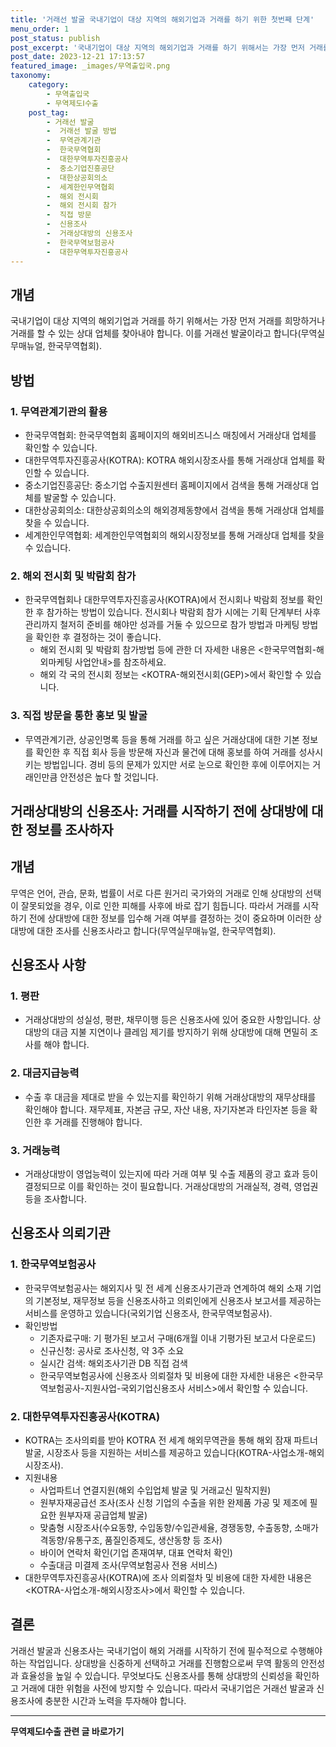 ```yaml
---
title: '거래선 발굴 국내기업이 대상 지역의 해외기업과 거래를 하기 위한 첫번째 단계'
menu_order: 1
post_status: publish
post_excerpt: '국내기업이 대상 지역의 해외기업과 거래를 하기 위해서는 가장 먼저 거래를 희망하거나 거래를 할 수 있는 상대 업체를 찾아내야 합니다. 이를 거래선 발굴이라고 합니다 무역실무매뉴얼, 한국무역협회 .'
post_date: 2023-12-21 17:13:57
featured_image: _images/무역출입국.png
taxonomy:
    category:
        - 무역출입국
        - 무역제도Ⅰ수출
    post_tag:
        - 거래선 발굴
        -  거래선 발굴 방법
        -  무역관계기관
        -  한국무역협회
        -  대한무역투자진흥공사
        -  중소기업진흥공단
        -  대한상공회의소
        -  세계한인무역협회
        -  해외 전시회
        -  해외 전시회 참가
        -  직접 방문
        -  신용조사
        -  거래상대방의 신용조사
        -  한국무역보험공사
        -  대한무역투자진흥공사
---
```



## 개념
국내기업이 대상 지역의 해외기업과 거래를 하기 위해서는 가장 먼저 거래를 희망하거나 거래를 할 수 있는 상대 업체를 찾아내야 합니다. 이를 거래선 발굴이라고 합니다(무역실무매뉴얼, 한국무역협회).

## 방법
### 1. 무역관계기관의 활용
- 한국무역협회: 한국무역협회 홈페이지의 해외비즈니스 매칭에서 거래상대 업체를 확인할 수 있습니다.
- 대한무역투자진흥공사(KOTRA): KOTRA 해외시장조사를 통해 거래상대 업체를 확인할 수 있습니다.
- 중소기업진흥공단: 중소기업 수출지원센터 홈페이지에서 검색을 통해 거래상대 업체를 발굴할 수 있습니다.
- 대한상공회의소: 대한상공회의소의 해외경제동향에서 검색을 통해 거래상대 업체를 찾을 수 있습니다.
- 세계한인무역협회: 세계한인무역협회의 해외시장정보를 통해 거래상대 업체를 찾을 수 있습니다.

### 2. 해외 전시회 및 박람회 참가
- 한국무역협회나 대한무역투자진흥공사(KOTRA)에서 전시회나 박람회 정보를 확인한 후 참가하는 방법이 있습니다. 전시회나 박람회 참가 시에는 기획 단계부터 사후 관리까지 철저히 준비를 해야만 성과를 거둘 수 있으므로 참가 방법과 마케팅 방법을 확인한 후 결정하는 것이 좋습니다.
   - 해외 전시회 및 박람회 참가방법 등에 관한 더 자세한 내용은 <한국무역협회-해외마케팅 사업안내>를 참조하세요.
   - 해외 각 국의 전시회 정보는 <KOTRA-해외전시회(GEP)>에서 확인할 수 있습니다.

### 3. 직접 방문을 통한 홍보 및 발굴
- 무역관계기관, 상공인명록 등을 통해 거래를 하고 싶은 거래상대에 대한 기본 정보를 확인한 후 직접 회사 등을 방문해 자신과 물건에 대해 홍보를 하여 거래를 성사시키는 방법입니다. 경비 등의 문제가 있지만 서로 눈으로 확인한 후에 이루어지는 거래인만큼 안전성은 높다 할 것입니다.

## 거래상대방의 신용조사: 거래를 시작하기 전에 상대방에 대한 정보를 조사하자

## 개념
무역은 언어, 관습, 문화, 법률이 서로 다른 원거리 국가와의 거래로 인해 상대방의 선택이 잘못되었을 경우, 이로 인한 피해를 사후에 바로 잡기 힘듭니다. 따라서 거래를 시작하기 전에 상대방에 대한 정보를 입수해 거래 여부를 결정하는 것이 중요하며 이러한 상대방에 대한 조사를 신용조사라고 합니다(무역실무매뉴얼, 한국무역협회).

## 신용조사 사항
### 1. 평판
- 거래상대방의 성실성, 평판, 채무이행 등은 신용조사에 있어 중요한 사항입니다. 상대방의 대금 지불 지연이나 클레임 제기를 방지하기 위해 상대방에 대해 면밀히 조사를 해야 합니다.
 
### 2. 대금지급능력
- 수출 후 대금을 제대로 받을 수 있는지를 확인하기 위해 거래상대방의 재무상태를 확인해야 합니다. 재무제표, 자본금 규모, 자산 내용, 자기자본과 타인자본 등을 확인한 후 거래를 진행해야 합니다.

### 3. 거래능력
- 거래상대방이 영업능력이 있는지에 따라 거래 여부 및 수출 제품의 광고 효과 등이 결정되므로 이를 확인하는 것이 필요합니다. 거래상대방의 거래실적, 경력, 영업권 등을 조사합니다.

## 신용조사 의뢰기관
### 1. 한국무역보험공사
- 한국무역보험공사는 해외지사 및 전 세계 신용조사기관과 연계하여 해외 소재 기업의 기본정보, 재무정보 등을 신용조사하고 의뢰인에게 신용조사 보고서를 제공하는 서비스를 운영하고 있습니다(국외기업 신용조사, 한국무역보험공사).
- 확인방법
   - 기존자료구매: 기 평가된 보고서 구매(6개월 이내 기평가된 보고서 다운로드)
   - 신규신청: 공사로 조사신청, 약 3주 소요
   - 실시간 검색: 해외조사기관 DB 직접 검색
   - 한국무역보험공사에 신용조사 의뢰절차 및 비용에 대한 자세한 내용은 <한국무역보험공사-지원사업-국외기업신용조사 서비스>에서 확인할 수 있습니다.

### 2. 대한무역투자진흥공사(KOTRA)
- KOTRA는 조사의뢰를 받아 KOTRA 전 세계 해외무역관을 통해 해외 잠재 파트너 발굴, 시장조사 등을 지원하는 서비스를 제공하고 있습니다(KOTRA-사업소개-해외시장조사).
- 지원내용
   - 사업파트너 연결지원(해외 수입업체 발굴 및 거래교신 밀착지원)
   - 원부자재공급선 조사(조사 신청 기업의 수출을 위한 완제품 가공 및 제조에 필요한 원부자재 공급업체 발굴)
   - 맞춤형 시장조사(수요동향, 수입동향/수입관세율, 경쟁동향, 수출동향, 소매가격동향/유통구조, 품질인증제도, 생산동향 등 조사)
   - 바이어 연락처 확인(기업 존재여부, 대표 연락처 확인)
   - 수출대금 미결제 조사(무역보험공사 전용 서비스)
- 대한무역투자진흥공사(KOTRA)에 조사 의뢰절차 및 비용에 대한 자세한 내용은 <KOTRA-사업소개-해외시장조사>에서 확인할 수 있습니다.

## 결론
거래선 발굴과 신용조사는 국내기업이 해외 거래를 시작하기 전에 필수적으로 수행해야 하는 작업입니다. 상대방을 신중하게 선택하고 거래를 진행함으로써 무역 활동의 안전성과 효율성을 높일 수 있습니다. 무엇보다도 신용조사를 통해 상대방의 신뢰성을 확인하고 거래에 대한 위험을 사전에 방지할 수 있습니다. 따라서 국내기업은 거래선 발굴과 신용조사에 충분한 시간과 노력을 투자해야 합니다.
<!-- wp:separator -->
<hr class="wp-block-separator has-alpha-channel-opacity"/>
<!-- /wp:separator -->

<!-- wp:group {"backgroundColor":"base","layout":{"type":"constrained"}} -->
<div class="wp-block-group has-base-background-color has-background"><!-- wp:paragraph {"align":"center","fontSize":"medium"} -->
<p class="has-text-align-center has-large-font-size"><strong>무역제도Ⅰ수출 관련 글 바로가기</strong></p>
<!-- /wp:paragraph -->


<!-- wp:latest-posts
{"categories":[{"id":14332,"count":19,"description":"","link":"https://uknowlaw.com/category/%eb%ac%b4%ec%97%ad%ec%a0%9c%eb%8f%84%e2%85%b0%ec%88%98%ec%b6%9c/","name":"무역제도Ⅰ수출","slug":"무역제도Ⅰ수출","taxonomy":"category","parent":0,"meta":[],"_links":{"self":[{"href":"https://uknowlaw.com/wp-json/wp/v2/categories/14332"}],"collection":[{"href":"https://uknowlaw.com/wp-json/wp/v2/categories"}],"about":[{"href":"https://uknowlaw.com/wp-json/wp/v2/taxonomies/category"}],"wp:post_type":[{"href":"https://uknowlaw.com/wp-json/wp/v2/posts?categories=14332"}],"curies":[{"name":"wp","href":"https://api.w.org/{rel}","templated":true}]}}],"postsToShow":100,"excerptLength":28,"postLayout":"grid","columns":2,"featuredImageAlign":"left","featuredImageSizeSlug":"large","fontSize":"small"} /--></div>
<!-- /wp:group -->